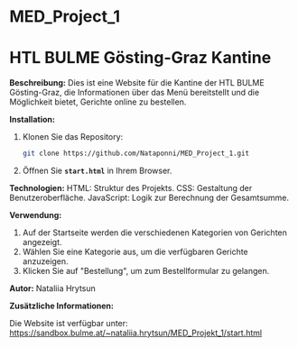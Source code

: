 # MED_Project_1
# HTL BULME Gösting-Graz Kantine

**Beschreibung:**
Dies ist eine Website für die Kantine der HTL BULME Gösting-Graz, die Informationen über das Menü bereitstellt und die Möglichkeit bietet, Gerichte online zu bestellen.

**Installation:**
1. Klonen Sie das Repository:
   ```bash
   git clone https://github.com/Nataponni/MED_Project_1.git
   
2. Öffnen Sie **`start.html`** in Ihrem Browser.
   
**Technologien:**
   HTML: Struktur des Projekts.
   CSS: Gestaltung der Benutzeroberfläche.
   JavaScript: Logik zur Berechnung der Gesamtsumme.
   
**Verwendung:**

1. Auf der Startseite werden die verschiedenen Kategorien von Gerichten angezeigt.
2. Wählen Sie eine Kategorie aus, um die verfügbaren Gerichte anzuzeigen.
3. Klicken Sie auf "Bestellung", um zum Bestellformular zu gelangen.

**Autor:**
Nataliia Hrytsun

**Zusätzliche Informationen:**

Die Website ist verfügbar unter: https://sandbox.bulme.at/~nataliia.hrytsun/MED_Projekt_1/start.html

